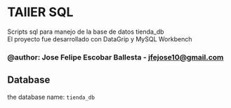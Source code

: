 
# TAllER SQL 
Scripts sql para manejo de la base de datos  tienda_db <br>
El proyecto fue desarrollado con DataGrip y MySQL Workbench
### @author: Jose Felipe Escobar Ballesta - jfejose10@gmail.com


## Database
the database name: ``` tienda_db ```




